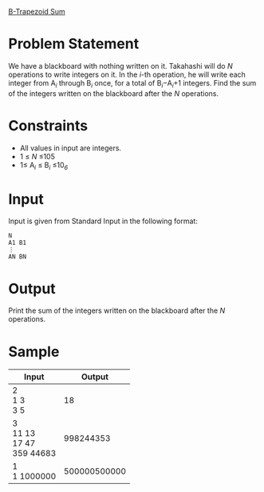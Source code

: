 [B-Trapezoid Sum](https://atcoder.jp/contests/abc181/tasks/abc181_b)
# Problem Statement
We have a blackboard with nothing written on it. Takahashi will do *N* operations to write integers on it.
In the *i*-th operation, he will write each integer from A<sub><i>i</i></sub> through B<sub><i>i</i></sub> once, for a total of B<sub><i>i</i></sub>−A<sub><i>i</i></sub>+1 integers.
Find the sum of the integers written on the blackboard after the *N* operations.
# Constraints
* All values in input are integers.
* 1 ≤ *N* ≤105
* 1≤ A<sub><i>i</i></sub> ≤ B<sub><i>i</i></sub> ≤10<sub><i>6</i></sub>

# Input
Input is given from Standard Input in the following format:
```
N
A1 B1
⋮
AN BN
```
# Output
Print the sum of the integers written on the blackboard after the *N* operations.
# Sample
|Input|Output|
|-|-|
|2<br/>1 3<br/>3 5|18|
|3<br/>11 13<br/>17 47<br/>359 44683|998244353|
|1<br/>1 1000000|500000500000|
